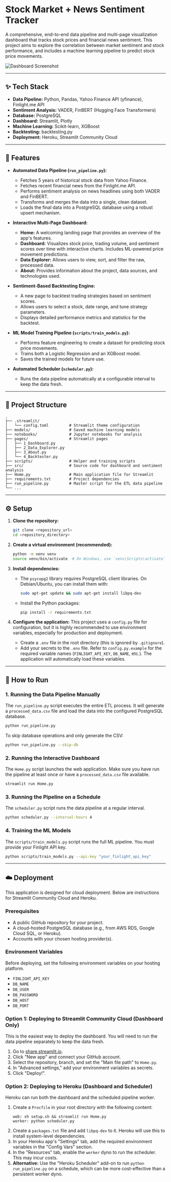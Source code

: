 # Stock Market + News Sentiment Tracker

A comprehensive, end-to-end data pipeline and multi-page visualization dashboard that tracks stock prices and financial news sentiment. This project aims to explore the correlation between market sentiment and stock performance, and includes a machine learning pipeline to predict stock price movements.

![Dashboard Screenshot](https://via.placeholder.com/800x400.png?text=Dashboard+Screenshot+Here)

---

## ✨ Tech Stack

*   **Data Pipeline:** Python, Pandas, Yahoo Finance API (yfinance), Finlight.me API
*   **Sentiment Analysis:** VADER, FinBERT (Hugging Face Transformers)
*   **Database:** PostgreSQL
*   **Dashboard:** Streamlit, Plotly
*   **Machine Learning:** Scikit-learn, XGBoost
*   **Backtesting:** backtesting.py
*   **Deployment:** Heroku, Streamlit Community Cloud

---

## 🎯 Features

*   **Automated Data Pipeline (`run_pipeline.py`):**
    *   Fetches 5 years of historical stock data from Yahoo Finance.
    *   Fetches recent financial news from the Finlight.me API.
    *   Performs sentiment analysis on news headlines using both VADER and FinBERT.
    *   Transforms and merges the data into a single, clean dataset.
    *   Loads the final data into a PostgreSQL database using a robust upsert mechanism.

*   **Interactive Multi-Page Dashboard:**
    *   **Home:** A welcoming landing page that provides an overview of the app's features.
    *   **Dashboard:** Visualizes stock price, trading volume, and sentiment scores over time with interactive charts. Includes ML-powered price movement predictions.
    *   **Data Explorer:** Allows users to view, sort, and filter the raw, processed data.
    *   **About:** Provides information about the project, data sources, and technologies used.
    
*   **Sentiment-Based Backtesting Engine:**
    *   A new page to backtest trading strategies based on sentiment scores.
    *   Allows users to select a stock, date range, and tune strategy parameters.
    *   Displays detailed performance metrics and statistics for the backtest.

*   **ML Model Training Pipeline (`scripts/train_models.py`):**
    *   Performs feature engineering to create a dataset for predicting stock price movements.
    *   Trains both a Logistic Regression and an XGBoost model.
    *   Saves the trained models for future use.

*   **Automated Scheduler (`scheduler.py`):**
    *   Runs the data pipeline automatically at a configurable interval to keep the data fresh.

---

## 📁 Project Structure

```
.
├── .streamlit/
│   └── config.toml         # Streamlit theme configuration
├── models/                 # Saved machine learning models
├── notebooks/              # Jupyter notebooks for analysis
├── pages/                  # Streamlit pages
│   ├── 1_Dashboard.py
│   ├── 2_Data_Explorer.py
│   ├── 3_About.py
│   └── 4_Backtester.py
├── scripts/                # Helper and training scripts
├── src/                    # Source code for dashboard and sentiment analysis
├── Home.py                 # Main application file for Streamlit
├── requirements.txt        # Project dependencies
├── run_pipeline.py         # Master script for the ETL data pipeline
└── ...
```

---

## ⚙️ Setup

1.  **Clone the repository:**
    ```bash
    git clone <repository_url>
    cd <repository_directory>
    ```

2.  **Create a virtual environment (recommended):**
    ```bash
    python -m venv venv
    source venv/bin/activate  # On Windows, use `venv\Scripts\activate`
    ```

3.  **Install dependencies:**
    *   The `psycopg2` library requires PostgreSQL client libraries. On Debian/Ubuntu, you can install them with:
        ```bash
        sudo apt-get update && sudo apt-get install libpq-dev
        ```
    *   Install the Python packages:
        ```bash
        pip install -r requirements.txt
        ```

4.  **Configure the application:**
    This project uses a `config.py` file for configuration, but it is highly recommended to use environment variables, especially for production and deployment.
    *   Create a `.env` file in the root directory (this is ignored by `.gitignore`).
    *   Add your secrets to the `.env` file. Refer to `config.py.example` for the required variable names (`FINLIGHT_API_KEY`, `DB_NAME`, etc.). The application will automatically load these variables.

---

## 🚀 How to Run

### 1. Running the Data Pipeline Manually
The `run_pipeline.py` script executes the entire ETL process. It will generate a `processed_data.csv` file and load the data into the configured PostgreSQL database.
```bash
python run_pipeline.py
```
To skip database operations and only generate the CSV:
```bash
python run_pipeline.py --skip-db
```

### 2. Running the Interactive Dashboard
The `Home.py` script launches the web application. Make sure you have run the pipeline at least once or have a `processed_data.csv` file available.
```bash
streamlit run Home.py
```

### 3. Running the Pipeline on a Schedule
The `scheduler.py` script runs the data pipeline at a regular interval.
```bash
python scheduler.py --interval-hours 4
```

### 4. Training the ML Models
The `scripts/train_models.py` script runs the full ML pipeline. You must provide your Finlight API key.
```bash
python scripts/train_models.py --api-key "your_finlight_api_key"
```

---

## ☁️ Deployment

This application is designed for cloud deployment. Below are instructions for Streamlit Community Cloud and Heroku.

### Prerequisites
*   A public GitHub repository for your project.
*   A cloud-hosted PostgreSQL database (e.g., from AWS RDS, Google Cloud SQL, or Heroku).
*   Accounts with your chosen hosting provider(s).

### Environment Variables
Before deploying, set the following environment variables on your hosting platform.
*   `FINLIGHT_API_KEY`
*   `DB_NAME`
*   `DB_USER`
*   `DB_PASSWORD`
*   `DB_HOST`
*   `DB_PORT`

### Option 1: Deploying to Streamlit Community Cloud (Dashboard Only)
This is the easiest way to deploy the dashboard. You will need to run the data pipeline separately to keep the data fresh.
1.  Go to [share.streamlit.io](https://share.streamlit.io/).
2.  Click "New app" and connect your GitHub account.
3.  Select the repository, branch, and set the "Main file path" to `Home.py`.
4.  In "Advanced settings," add your environment variables as secrets.
5.  Click "Deploy!".

### Option 2: Deploying to Heroku (Dashboard and Scheduler)
Heroku can run both the dashboard and the scheduled pipeline worker.
1.  Create a `Procfile` in your root directory with the following content:
    ```
    web: sh setup.sh && streamlit run Home.py
    worker: python scheduler.py
    ```
2.  Create a `packages.txt` file and add `libpq-dev` to it. Heroku will use this to install system-level dependencies.
3.  In your Heroku app's "Settings" tab, add the required environment variables in the "Config Vars" section.
4.  In the "Resources" tab, enable the `worker` dyno to run the scheduler. This may incur costs.
5.  **Alternative:** Use the "Heroku Scheduler" add-on to run `python run_pipeline.py` on a schedule, which can be more cost-effective than a persistent worker dyno.